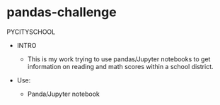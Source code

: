 # pandas-challenge

PYCITYSCHOOL 
  - INTRO
      - This is my work trying to use pandas/Jupyter notebooks to get information on reading and math scores within a school district. 
  
  - Use:
      - Panda/Jupyter notebook
